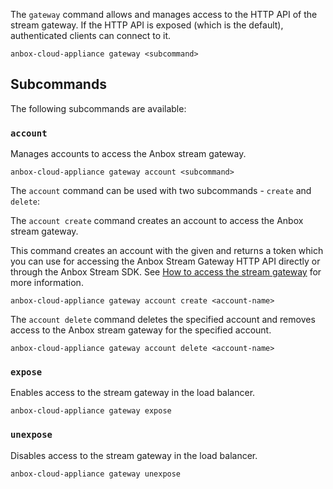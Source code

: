 The `gateway` command allows and manages access to the HTTP API of the stream gateway. If the HTTP API is exposed (which is the default), authenticated clients can connect to it.

    anbox-cloud-appliance gateway <subcommand>

## Subcommands

The following subcommands are available:

### `account`

Manages accounts to access the Anbox stream gateway.

    anbox-cloud-appliance gateway account <subcommand>

The `account` command can be used with two subcommands - `create` and `delete`:

The `account create` command creates an account to access the Anbox stream gateway.

This command creates an account with the given <account-name> and returns a token which you can use for accessing the Anbox Stream Gateway HTTP API directly or through the Anbox Stream SDK. See [How to access the stream gateway](https://discourse.ubuntu.com/t/managing-stream-gateway-access/17784) for more information.

    anbox-cloud-appliance gateway account create <account-name>

The `account delete` command deletes the specified account and removes access to the Anbox stream gateway for the specified account.

    anbox-cloud-appliance gateway account delete <account-name>

### `expose`

Enables access to the stream gateway in the load balancer.

    anbox-cloud-appliance gateway expose

### `unexpose`

Disables access to the stream gateway in the load balancer.

    anbox-cloud-appliance gateway unexpose
